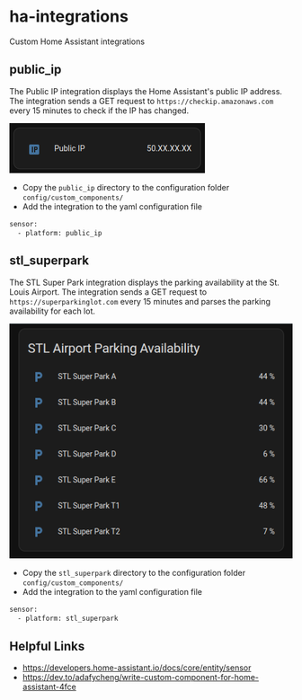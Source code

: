 # ha-integrations
Custom Home Assistant integrations

## public_ip

The Public IP integration displays the Home Assistant's public IP address. The integration sends a GET request to `https://checkip.amazonaws.com` every 15 minutes to check if the IP has changed.

![public_ip](assets/public_ip.png)

- Copy the `public_ip` directory to the configuration folder `config/custom_components/`
- Add the integration to the yaml configuration file

```
sensor:
  - platform: public_ip
```

## stl_superpark

The STL Super Park integration displays the parking availability at the St. Louis Airport. The integration sends a GET request to `https://superparkinglot.com` every 15 minutes and parses the parking availability for each lot.

![stl_superpark](assets/stl_superpark.png)

- Copy the `stl_superpark` directory to the configuration folder `config/custom_components/`
- Add the integration to the yaml configuration file

```
sensor:
  - platform: stl_superpark
```

## Helpful Links

- https://developers.home-assistant.io/docs/core/entity/sensor
- https://dev.to/adafycheng/write-custom-component-for-home-assistant-4fce
